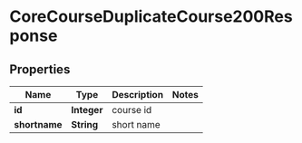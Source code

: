 

# CoreCourseDuplicateCourse200Response


## Properties

| Name | Type | Description | Notes |
|------------ | ------------- | ------------- | -------------|
|**id** | **Integer** | course id |  |
|**shortname** | **String** | short name |  |



